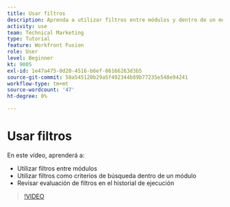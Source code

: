 ```yaml
---
title: Usar filtros
description: Aprenda a utilizar filtros entre módulos y dentro de un módulo, y revise el historial de ejecución, todo en [!DNL Adobe Workfront Fusion].
activity: use
team: Technical Marketing
type: Tutorial
feature: Workfront Fusion
role: User
level: Beginner
kt: 9005
exl-id: 1e47a475-0d20-4516-b6ef-86166263d3b5
source-git-commit: 58a545120b29a5f492344b89b77235e548e94241
workflow-type: tm+mt
source-wordcount: '47'
ht-degree: 0%

---
```


# Usar filtros

En este vídeo, aprenderá a:

* Utilizar filtros entre módulos
* Utilizar filtros como criterios de búsqueda dentro de un módulo
* Revisar evaluación de filtros en el historial de ejecución

>[!VIDEO](https://video.tv.adobe.com/v/335265/?quality=12)
